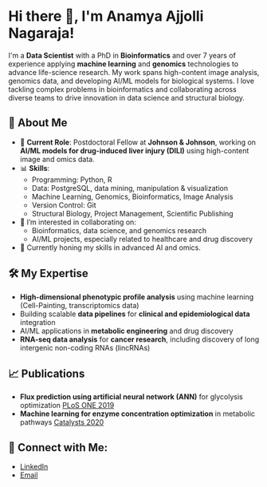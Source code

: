 # Hi there 👋, I'm Anamya Ajjolli Nagaraja!

I'm a **Data Scientist** with a PhD in **Bioinformatics** and over 7 years of experience applying **machine learning** and **genomics** technologies to advance life-science research. My work spans high-content image analysis, genomics data, and developing AI/ML models for biological systems. I love tackling complex problems in bioinformatics and collaborating across diverse teams to drive innovation in data science and structural biology.

## 🚀 About Me

- 🧬 **Current Role**: Postdoctoral Fellow at **Johnson & Johnson**, working on **AI/ML models for drug-induced liver injury (DILI)** using high-content image and omics data.
- 📊 **Skills**: 
  - Programming: Python, R
  - Data: PostgreSQL, data mining, manipulation & visualization
  - Machine Learning, Genomics, Bioinformatics, Image Analysis
  - Version Control: Git
  - Structural Biology, Project Management, Scientific Publishing
- 👯 I’m interested in collaborating on:
  - Bioinformatics, data science, and genomics research
  - AI/ML projects, especially related to healthcare and drug discovery
- 🌱 Currently honing my skills in advanced AI and omics.

## 🛠️ My Expertise

- **High-dimensional phenotypic profile analysis** using machine learning (Cell-Painting, transcriptomics data)
- Building scalable **data pipelines** for **clinical and epidemiological data** integration
- AI/ML applications in **metabolic engineering** and drug discovery
- **RNA-seq data analysis** for **cancer research**, including discovery of long intergenic non-coding RNAs (lincRNAs)

## 📈 Publications

- **Flux prediction using artificial neural network (ANN)** for glycolysis optimization [PLoS ONE 2019](https://doi.org/10.1371/journal.pone.0216178)
- **Machine learning for enzyme concentration optimization** in metabolic pathways [Catalysts 2020](https://doi.org/10.3390/catal10030291)

<!--
## 📊 GitHub Stats:

![Anamya's GitHub stats](https://github-readme-stats.vercel.app/api?username=Anamya&show_icons=true&theme=radical) -->

## 🔗 Connect with Me:

- [LinkedIn](https://www.linkedin.com/in/anamya-an)
- [Email](mailto:ajjolli.an@gmail.com)
